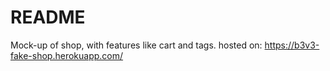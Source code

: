 # README

Mock-up of shop, with features like cart and tags.
hosted on: https://b3v3-fake-shop.herokuapp.com/
